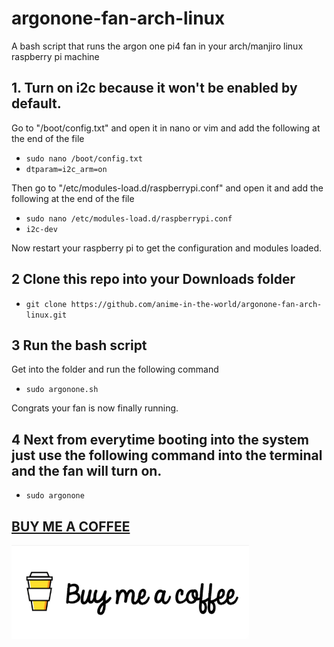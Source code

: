 # argonone-fan-arch-linux
A bash script that runs the argon one pi4 fan in your arch/manjiro linux raspberry pi machine

## 1. Turn on i2c because it won't be enabled by default.
Go to "/boot/config.txt" and open it in nano or vim and add the following at the end of the file

- ```sudo nano /boot/config.txt```
- ```dtparam=i2c_arm=on```

Then go to "/etc/modules-load.d/raspberrypi.conf" and open it and add the following at the end of the file

- ```sudo nano /etc/modules-load.d/raspberrypi.conf```
- ```i2c-dev```

Now restart your raspberry pi to get the configuration and modules loaded.


## 2 Clone this repo into your Downloads folder

- ```git clone https://github.com/anime-in-the-world/argonone-fan-arch-linux.git```

## 3 Run the bash script

Get into the folder and run the following command
- ```sudo argonone.sh```

Congrats your fan is now finally running.

## 4 Next from everytime booting into the system just use the following command into the terminal and the fan will turn on.
- ```sudo argonone```

## <a href="https://www.buymeacoffee.com/kurumi.the.nightmare">BUY ME A COFFEE</a>

<a href="https://www.buymeacoffee.com/kurumi.the.nightmare"><img src="buy_me_a_coffee.png" height='150px'></a>